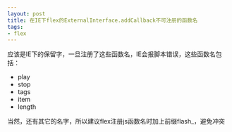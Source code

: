 ```yaml
---
layout: post
title: 在IE下flex的ExternalInterface.addCallback不可注册的函数名
tags:
- flex
---
```

应该是IE下的保留字，一旦注册了这些函数名，IE会报脚本错误，这些函数名包括：

* play
* stop
* tags
* item
* length

当然，还有其它的名字，所以建议flex注册js函数名时加上前缀flash_，避免冲突

